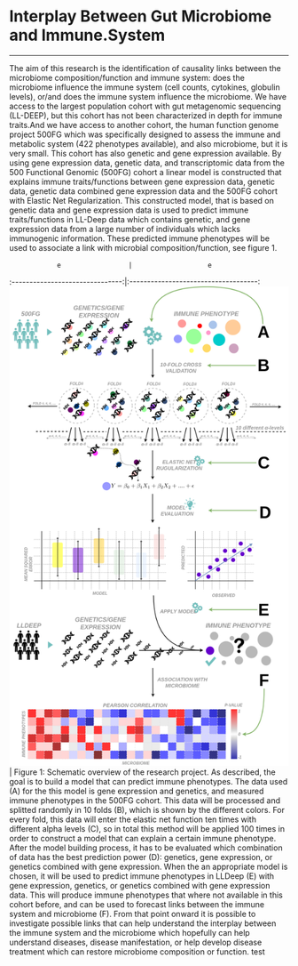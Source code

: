 # Interplay Between Gut Microbiome and Immune.System
---

The aim of this research is the identification of causality links between the microbiome composition/function and immune system: does the microbiome influence the immune system (cell counts, cytokines, globulin levels), or/and does the immune system influence the microbiome. We have access to the largest population cohort with gut metagenomic sequencing (LL-DEEP), but this cohort has not been characterized in depth for immune traits.And we have access to another cohort, the human function genome project 500FG which was specifically designed to assess the immune and metabolic system (422 phenotypes available), and also microbiome, but it is very small. This cohort has also genetic and gene expression available. By using gene expression data, genetic data, and transcriptomic data from the 500 Functional Genomic (500FG) cohort a linear model is constructed that explains immune traits/functions between gene expression data, genetic data, genetic data combined gene expression data and the 500FG cohort with Elastic Net Regularization. This constructed model, that is based on genetic data and gene expression data is used to predict immune traits/functions in LL-Deep data which contains genetic, and gene expression data from a large number of individuals which lacks immunogenic information. These predicted immune phenotypes will be used to associate a link with microbial composition/function, see figure 1. 

                e                 |                   e                   
:-------------------------------:|:------------------------------------:
![alt-text-1](internship/readme/workflow.small.png) | Figure 1: Schematic overview of the research project. As described, the goal is to build a model that can predict immune phenotypes. The data used (A) for the this model is gene expression and genetics, and measured immune phenotypes in the 500FG cohort. This data will be processed and splitted randomly in 10 folds (B), which is shown by the different colors. For every fold, this data will enter the elastic net function ten times with different alpha levels (C), so in total this method will be applied 100 times in order to construct a model that can explain a certain immune phenotype. After the model building process, it has to be evaluated which combination of data has the best prediction power (D): genetics, gene expression, or genetics combined with gene expression. When the an appropriate model is chosen, it will be used to predict immune phenotypes in LLDeep (E) with gene expression, genetics, or genetics combined with gene expression data. This will produce immune phenotypes that where not available in this cohort before, and can be used to forecast links between the immune system and microbiome (F). From that point onward it is possible to investigate possible links that can help understand the interplay between the immune system and the microbiome which hopefully can help understand diseases, disease manifestation, or help develop disease treatment which can restore microbiome composition or function. test
